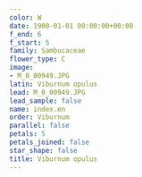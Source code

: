 ```yaml
---
color: W
date: 1900-01-01 00:00:00+00:00
f_end: 6
f_start: 5
family: Sambucaceae
flower_type: C
image:
- M_0_00949.JPG
latin: Viburnum opulus
lead: M_0_00949.JPG
lead_sample: false
name: index.en
order: Viburnum
parallel: false
petals: 5
petals_joined: false
star_shape: false
title: Viburnum opulus
---
```


